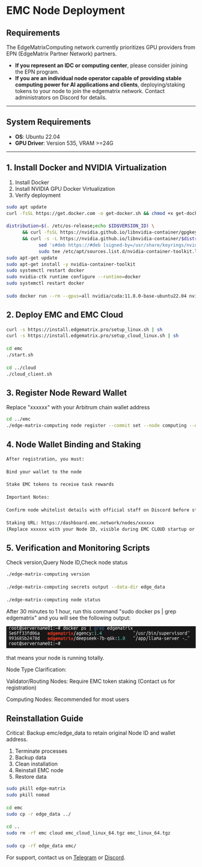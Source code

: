 # EMC Node Deployment

## Requirements
The EdgeMatrixComputing network currently prioritizes GPU providers from EPN (EdgeMatrix Partner Network) partners.  

- **If you represent an IDC or computing center**, please consider joining the EPN program.  
- **If you are an individual node operator capable of providing stable computing power for AI applications and clients**, deploying/staking tokens to your node to join the edgematrix network. Contact administrators on Discord for details.  

---

## System Requirements
- **OS**: Ubuntu 22.04  
- **GPU Driver**: Version 535, VRAM >=24G  

---

## 1. Install Docker and NVIDIA Virtualization
1. Install Docker
2. Install NVIDIA GPU Docker Virtualization
3. Verify deployment
```bash
sudo apt update
curl -fsSL https://get.docker.com -o get-docker.sh && chmod +x get-docker.sh && bash get-docker.sh

distribution=$(. /etc/os-release;echo $ID$VERSION_ID) \
      && curl -fsSL https://nvidia.github.io/libnvidia-container/gpgkey | sudo gpg --dearmor -o /usr/share/keyrings/nvidia-container-toolkit-keyring.gpg \
      && curl -s -L https://nvidia.github.io/libnvidia-container/$distribution/libnvidia-container.list | \
            sed 's#deb https://#deb [signed-by=/usr/share/keyrings/nvidia-container-toolkit-keyring.gpg] https://#g' | \
            sudo tee /etc/apt/sources.list.d/nvidia-container-toolkit.list
sudo apt-get update
sudo apt-get install -y nvidia-container-toolkit
sudo systemctl restart docker
sudo nvidia-ctk runtime configure --runtime=docker
sudo systemctl restart docker

sudo docker run --rm --gpus=all nvidia/cuda:11.8.0-base-ubuntu22.04 nvidia-smi
```

## 2. Deploy EMC and EMC Cloud
```bash
curl -s https://install.edgematrix.pro/setup_linux.sh | sh
curl -s https://install.edgematrix.pro/setup_cloud_linux.sh | sh

cd emc
./start.sh

cd ../cloud
./cloud_client.sh
```

## 3. Register Node Reward Wallet
Replace "xxxxxx" with your Arbitrum chain wallet address
```bash
cd ../emc
./edge-matrix-computing node register --commit set --node computing --owner xxxxxx
```

## 4. Node Wallet Binding and Staking
```bash
After registration, you must:

Bind your wallet to the node

Stake EMC tokens to receive task rewards

Important Notes:

Confirm node whitelist details with official staff on Discord before staking

Staking URL: https://dashboard.emc.network/nodes/xxxxxx
(Replace xxxxxx with your Node ID, visible during EMC CLOUD startup or via verification scripts in Section 5)
```

## 5. Verification and Monitoring Scripts
Check version,Query Node ID,Check node status
```bash
./edge-matrix-computing version

./edge-matrix-computing secrets output --data-dir edge_data

./edge-matrix-computing node status

```
After 30 minutes to 1 hour, run this command "sudo docker ps | grep edgematrix" and you will see the following output:

![alt text](image-1.png)

that means your node is running totally.

Node Type Clarification:

Validator/Routing Nodes: Require EMC token staking (Contact us for registration)

Computing Nodes: Recommended for most users

## Reinstallation Guide
Critical: Backup emc/edge_data to retain original Node ID and wallet address.
1. Terminate processes
2. Backup data
3. Clean installation
4. Reinstall EMC node
5. Restore data
```bash
sudo pkill edge-matrix 
sudo pkill nomad

cd emc
sudo cp -r edge_data ../

cd ..
sudo rm -rf emc cloud emc_cloud_linux_64.tgz emc_linux_64.tgz

sudo cp -rf edge_data emc/
```

For support, contact us on [Telegram](https://t.me/emc_network) or [Discord](https://discord.com/invite/emcnetwork).